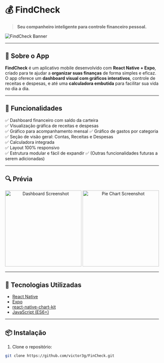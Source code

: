 # 💰 FindCheck

> **Seu companheiro inteligente para controle financeiro pessoal.**

![FindCheck Banner](./assets/banner.png) <!-- Adicionar Banner (pendente) -->

---

## 📱 Sobre o App

**FindCheck** é um aplicativo mobile desenvolvido com **React Native + Expo**, criado para te ajudar a **organizar suas finanças** de forma simples e eficaz. O app oferece um **dashboard visual com gráficos interativos**, controle de receitas e despesas, e até uma **calculadora embutida** para facilitar sua vida no dia a dia.

---

## 🧩 Funcionalidades

✅ Dashboard financeiro com saldo da carteira  
✅ Visualização gráfica de receitas e despesas  
✅ Gráfico para acompanhamento mensal
✅ Gráfico de gastos por categoria  
✅ Seção de visão geral: Contas, Receitas e Despesas  
✅ Calculadora integrada  
✅ Layout 100% responsivo  
✅ Estrutura modular e fácil de expandir
✅ (Outras funcionalidades futuras a serem adicionadas)

---

## 🔍 Prévia

<div align="center">
  <img src="./assets/screenshot-dashboard.png" alt="Dashboard Screenshot" width="250" />
  <img src="./assets/screenshot-piechart.png" alt="Pie Chart Screenshot" width="250" />
</div>

---

## 🚀 Tecnologias Utilizadas

- [React Native](https://reactnative.dev/)
- [Expo](https://expo.dev/)
- [react-native-chart-kit](https://github.com/indiespirit/react-native-chart-kit)
- [JavaScript (ES6+)](https://developer.mozilla.org/pt-BR/docs/Web/JavaScript)

---

## 📦 Instalação

1. Clone o repositório:

```bash
git clone https://github.com/victor3g/FinCheck.git
